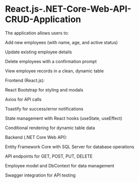 # React.js-.NET-Core-Web-API-CRUD-Application
The application allows users to:

Add new employees (with name, age, and active status)

Update existing employee details

Delete employees with a confirmation prompt

View employee records in a clean, dynamic table

Frontend (React.js):

React Bootstrap for styling and modals

Axios for API calls

Toastify for success/error notifications

State management with React hooks (useState, useEffect)

Conditional rendering for dynamic table data

Backend (.NET Core Web API):

Entity Framework Core with SQL Server for database operations

API endpoints for GET, POST, PUT, DELETE

Employee model and DbContext for data management

Swagger integration for API testing
